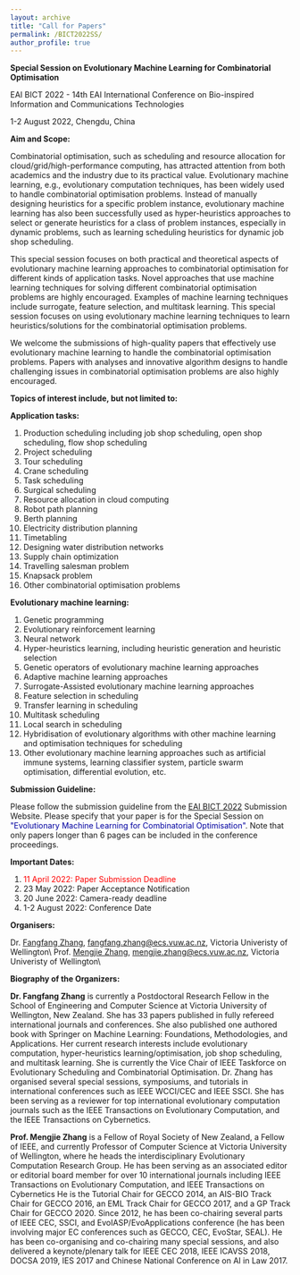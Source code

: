 ```yaml
---
layout: archive
title: "Call for Papers"
permalink: /BICT2022SS/
author_profile: true
---
```


**Special Session on Evolutionary Machine Learning for Combinatorial Optimisation**

EAI BICT 2022 - 14th EAI International Conference on Bio-inspired Information and Communications Technologies

1-2 August 2022, Chengdu, China

**Aim and Scope:**

Combinatorial optimisation, such as scheduling and resource allocation for cloud/grid/high-performance computing, has attracted attention from both academics and the industry due to its practical value. Evolutionary machine learning, e.g., evolutionary computation techniques, has been widely used to handle combinatorial optimisation problems. Instead of manually designing heuristics for a specific problem instance, evolutionary machine learning has also been successfully used as hyper-heuristics approaches to select or generate heuristics for a class of problem instances, especially in dynamic problems, such as learning scheduling heuristics for dynamic job shop scheduling.

This special session focuses on both practical and theoretical aspects of evolutionary machine learning approaches to combinatorial optimisation for different kinds of application tasks. Novel approaches that use machine learning techniques for solving different combinatorial optimisation problems are highly encouraged. Examples of machine learning techniques include surrogate, feature selection, and multitask learning. This special session focuses on using evolutionary machine learning techniques to learn heuristics/solutions for the combinatorial optimisation problems.

We welcome the submissions of high-quality papers that effectively use evolutionary machine learning to handle the combinatorial optimisation problems. Papers with analyses and innovative algorithm designs to handle challenging issues in combinatorial optimisation problems are also highly encouraged.


**Topics of interest include, but not limited to:**

**Application tasks:**
<ol>
<li> Production scheduling including job shop scheduling, open shop scheduling, flow shop scheduling </li>
<li> Project scheduling </li>
<li> Tour scheduling </li>
<li> Crane scheduling </li>
<li> Task scheduling </li>
<li> Surgical scheduling </li>
<li> Resource allocation in cloud computing </li>
<li> Robot path planning </li>
<li> Berth planning </li>
<li> Electricity distribution planning </li>
<li> Timetabling </li>
<li> Designing water distribution networks </li>
<li> Supply chain optimization </li>
<li> Travelling salesman problem </li>
<li> Knapsack problem </li>
<li> Other combinatorial optimisation problems </li>
</ol>


**Evolutionary machine learning:**
<ol>
<li> Genetic programming </li> 
<li> Evolutionary reinforcement learning </li> 
<li> Neural network </li> 
<li> Hyper-heuristics learning, including heuristic generation and heuristic selection </li> 
<li> Genetic operators of evolutionary machine learning approaches </li> 
<li> Adaptive machine learning approaches </li> 
<li> Surrogate-Assisted evolutionary machine learning approaches </li> 
<li> Feature selection in scheduling </li> 
<li> Transfer learning in scheduling </li> 
<li> Multitask scheduling </li> 
<li> Local search in scheduling </li> 
<li> Hybridisation of evolutionary algorithms with other machine learning and optimisation techniques for scheduling </li> 
<li> Other evolutionary machine learning approaches such as artificial immune systems, learning classifier system, particle swarm optimisation, differential evolution, etc. </li> 
</ol>

**Submission Guideline:**

Please follow the submission guideline from the [EAI BICT 2022](https://bionetics.eai-conferences.org/2022/) Submission Website. Please specify that your paper is for the Special Session on <span style="color: #0000a0">"Evolutionary Machine Learning for Combinatorial Optimisation"</span>. Note that only papers longer than 6 pages can be included in the conference proceedings.

**Important Dates:**
<ol>
<li> <span style="color: #FF0000">11 April 2022: Paper Submission Deadline</span> </li> 
<li> 23 May 2022: Paper Acceptance Notification </li> 
<li> 20 June 2022: Camera-ready deadline </li> 
<li> 1-2 August 2022: Conference Date </li> 
</ol>

**Organisers:**

Dr. [Fangfang Zhang](https://fangfang-zhang.github.io/), fangfang.zhang@ecs.vuw.ac.nz, Victoria Univeristy of Wellington\\
Prof. [Mengjie Zhang](https://homepages.ecs.vuw.ac.nz/~mengjie/), mengjie.zhang@ecs.vuw.ac.nz, Victoria Univeristy of Wellington\\

**Biography of the Organizers:**

<b>Dr. Fangfang Zhang</b> is currently a Postdoctoral Research Fellow in the School of Engineering and Computer Science at Victoria University of Wellington, New Zealand. She has 33 papers published in fully refereed international journals and conferences. She also published one authored book with Springer on Machine Learning: Foundations, Methodologies, and Applications. Her current research interests include evolutionary computation, hyper-heuristics learning/optimisation, job shop scheduling, and multitask learning. She is currently the Vice Chair of IEEE Taskforce on Evolutionary Scheduling and Combinatorial Optimisation. Dr. Zhang has organised several special sessions, symposiums, and tutorials in international conferences such as IEEE WCCI/CEC and IEEE SSCI. She has been serving as a reviewer for top international evolutionary computation journals such as the IEEE Transactions on Evolutionary Computation, and the IEEE Transactions on Cybernetics. 

<b>Prof. Mengjie Zhang</b> is a Fellow of Royal Society of New Zealand, a Fellow of IEEE, and currently Professor of Computer Science at Victoria University of Wellington, where he heads the interdisciplinary Evolutionary Computation Research Group. He has been serving as an associated editor or editorial board member for over 10 international journals including IEEE Transactions on Evolutionary Computation, and IEEE Transactions on Cybernetics He is the Tutorial Chair for GECCO 2014, an AIS-BIO Track Chair for GECCO 2016, an EML Track Chair for GECCO 2017, and a GP Track Chair for GECCO 2020. Since 2012, he has been co-chairing several parts of IEEE CEC, SSCI, and EvoIASP/EvoApplications conference (he has been involving major EC conferences such as GECCO, CEC, EvoStar, SEAL). He has been co-organising and co-chairing many special sessions, and also delivered a keynote/plenary talk for IEEE CEC 2018, IEEE ICAVSS 2018, DOCSA 2019, IES 2017 and Chinese National Conference on AI in Law 2017.

 


